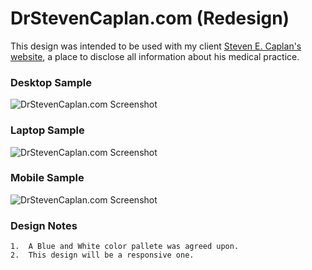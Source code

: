# DrStevenCaplan.com (Redesign)

This design was intended to be used with my client <a href="http://drstevencaplan.com">Steven E. Caplan's website</a>, a place to disclose all information about his medical practice.

### Desktop Sample
![DrStevenCaplan.com Screenshot](http://i.imgur.com/Nobbu2G.png?1)
### Laptop Sample
![DrStevenCaplan.com Screenshot](http://i.imgur.com/S1nHGvv.png?1)
### Mobile Sample
![DrStevenCaplan.com Screenshot](http://i.imgur.com/kDwwwsM.png?1)

### Design Notes

    1.  A Blue and White color pallete was agreed upon.
    2.  This design will be a responsive one.